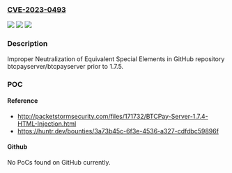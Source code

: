 ### [CVE-2023-0493](https://cve.mitre.org/cgi-bin/cvename.cgi?name=CVE-2023-0493)
![](https://img.shields.io/static/v1?label=Product&message=btcpayserver%2Fbtcpayserver&color=blue)
![](https://img.shields.io/static/v1?label=Version&message=%3C%201.7.5%20&color=brighgreen)
![](https://img.shields.io/static/v1?label=Vulnerability&message=CWE-76%20Improper%20Neutralization%20of%20Equivalent%20Special%20Elements&color=brighgreen)

### Description

Improper Neutralization of Equivalent Special Elements in GitHub repository btcpayserver/btcpayserver prior to 1.7.5.

### POC

#### Reference
- http://packetstormsecurity.com/files/171732/BTCPay-Server-1.7.4-HTML-Injection.html
- https://huntr.dev/bounties/3a73b45c-6f3e-4536-a327-cdfdbc59896f

#### Github
No PoCs found on GitHub currently.

